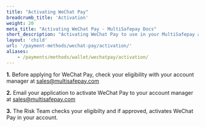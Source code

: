 ```yaml
---
title: "Activating WeChat Pay"
breadcrumb_title: 'Activation'
weight: 20
meta_title: "Activating WeChat Pay - MultiSafepay Docs"
short_description: "Activating WeChat Pay to use in your MultiSafepay account"
layout: 'child'
url: '/payment-methods/wechat-pay/activation/'
aliases:
    - /payments/methods/wallet/wechatpay/activation/
---
```


**1.** Before applying for WeChat Pay, check your eligibility with your account manager at <sales@multisafepay.com>

**2.** Email your application to activate WeChat Pay to your account manager at <sales@multisafepay.com>

**3.** The Risk Team checks your eligibilty and if approved, activates WeChat Pay in your account.
